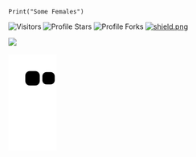 ```sh-session
Print("Some Females")
```
<img src="https://komarev.com/ghpvc/?username=Blackout4781&label=Profile%20Views&color=008042&style=flat&label=Visitors" alt="Visitors"></a>
<img src="https://img.shields.io/badge/dynamic/json?&label=Total%20Stars&color=008042&style=flat&style=for-the-badge&query=%24.stars&url=https://api.github-star-counter.workers.dev/user/Blackout4781" alt="Profile Stars"></a>
<img src="https://img.shields.io/badge/dynamic/json?&label=Total%20Forks&color=038042&style=flat&style=for-the-badge&query=%24.forks&url=https://api.github-star-counter.workers.dev/user/Blackout4781" alt="Profile Forks"></a>
<a href="https://discord.gg/n5hn7HahWb" target="_blank"> <img src="https://discordapp.com/api/guilds/955238730703188078/widget.png?style=shield" alt="shield.png"></a>


<img src="https://discord.c99.nl/widget/theme-3/848357286988873749.png"></img>


<a href="https://discord.gg/n5hn7HahWb" target="_blank"><img src="https://github.com/rafaballerini/rafaballerini/blob/output/github-contribution-grid-snake.svg" alt="sneke"></a>
